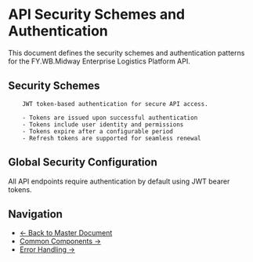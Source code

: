 # API Security Schemes and Authentication

This document defines the security schemes and authentication patterns for the FY.WB.Midway Enterprise Logistics Platform API.

## Security Schemes

        JWT token-based authentication for secure API access.

        - Tokens are issued upon successful authentication
        - Tokens include user identity and permissions
        - Tokens expire after a configurable period
        - Refresh tokens are supported for seamless renewal

## Global Security Configuration

All API endpoints require authentication by default using JWT bearer tokens.

## Navigation

- [← Back to Master Document](./api_spec.md)
- [Common Components →](./api_spec_components.md)
- [Error Handling →](./api_spec_errors.md)